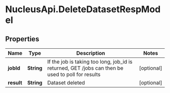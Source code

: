 # NucleusApi.DeleteDatasetRespModel

## Properties
Name | Type | Description | Notes
------------ | ------------- | ------------- | -------------
**jobId** | **String** | If the job is taking too long, job_id is returned, GET /jobs can then be used to poll for results | [optional] 
**result** | **String** | Dataset deleted | [optional] 



